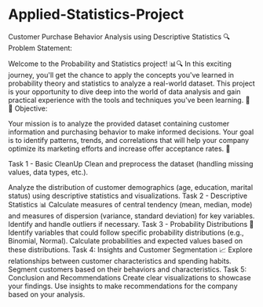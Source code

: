 # Applied-Statistics-Project
Customer Purchase Behavior Analysis using Descriptive Statistics
🔍 Problem Statement:

Welcome to the Probability and Statistics project! 📊🔍 In this exciting journey, you'll get the chance to apply the concepts you've learned in probability theory and statistics to analyze a real-world dataset. This project is your opportunity to dive deep into the world of data analysis and gain practical experience with the tools and techniques you've been learning. 🚀
🎯 Objective:

Your mission is to analyze the provided dataset containing customer information and purchasing behavior to make informed decisions. Your goal is to identify patterns, trends, and correlations that will help your company optimize its marketing efforts and increase offer acceptance rates. 🎉

Task 1 - Basic CleanUp
Clean and preprocess the dataset (handling missing values, data types, etc.).

Analyze the distribution of customer demographics (age, education, marital status) using descriptive statistics and visualizations.
Task 2 - Descriptive Statistics 📊
Calculate measures of central tendency (mean, median, mode) and measures of dispersion (variance, standard deviation) for key variables. Identify and handle outliers if necessary.
Task 3 - Probability Distributions 🎲
Identify variables that could follow specific probability distributions (e.g., Binomial, Normal). Calculate probabilities and expected values based on these distributions.
Task 4: Insights and Customer Segmentation 📈
Explore relationships between customer characteristics and spending habits. Segment customers based on their behaviors and characteristics.
Task 5: Conclusion and Recommendations
Create clear visualizations to showcase your findings. Use insights to make recommendations for the company based on your analysis.
